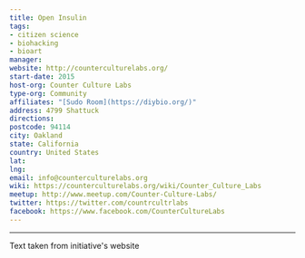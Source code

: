 ```yaml
---
title: Open Insulin
tags:
- citizen science
- biohacking
- bioart
manager: 
website: http://counterculturelabs.org/
start-date: 2015
host-org: Counter Culture Labs
type-org: Community
affiliates: "[Sudo Room](https://diybio.org/)"
address: 4799 Shattuck
directions: 
postcode: 94114
city: Oakland
state: California
country: United States
lat: 
lng: 
email: info@counterculturelabs.org
wiki: https://counterculturelabs.org/wiki/Counter_Culture_Labs
meetup: http://www.meetup.com/Counter-Culture-Labs/
twitter: https://twitter.com/countrcultrlabs
facebook: https://www.facebook.com/CounterCultureLabs
---
```


---
Text taken from initiative's website
